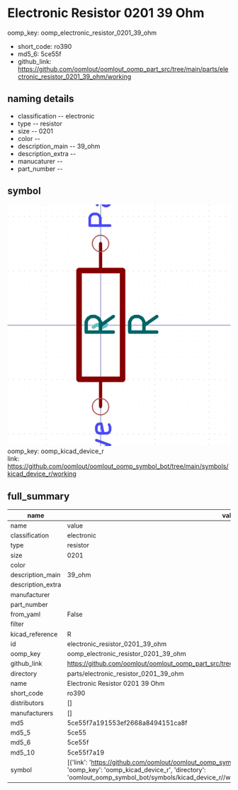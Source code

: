 # Electronic Resistor 0201 39 Ohm
oomp_key: oomp_electronic_resistor_0201_39_ohm 

  
* short_code: ro390
* md5_6: 5ce55f  
* github_link: https://github.com/oomlout/oomlout_oomp_part_src/tree/main/parts/electronic_resistor_0201_39_ohm/working  
## naming details
* classification -- electronic
* type -- resistor
* size -- 0201
* color -- 
* description_main -- 39_ohm
* description_extra -- 
* manucaturer -- 
* part_number -- 



## symbol

![](symbol/0/working/working_600.png)  
oomp_key: oomp_kicad_device_r  
link: https://github.com/oomlout/oomlout_oomp_symbol_bot/tree/main/symbols/kicad_device_r/working  


## full_summary
| name | value | 
| --- | --- | 
| name | value | 
| classification | electronic | 
| type | resistor | 
| size | 0201 | 
| color |  | 
| description_main | 39_ohm | 
| description_extra |  | 
| manufacturer |  | 
| part_number |  | 
| from_yaml | False | 
| filter |  | 
| kicad_reference | R | 
| id | electronic_resistor_0201_39_ohm | 
| oomp_key | oomp_electronic_resistor_0201_39_ohm | 
| github_link | https://github.com/oomlout/oomlout_oomp_part_src/tree/main/parts/electronic_resistor_0201_39_ohm/working | 
| directory | parts/electronic_resistor_0201_39_ohm | 
| name | Electronic Resistor 0201 39 Ohm | 
| short_code | ro390 | 
| distributors | [] | 
| manufacturers | [] | 
| md5 | 5ce55f7a191553ef2668a8494151ca8f | 
| md5_5 | 5ce55 | 
| md5_6 | 5ce55f | 
| md5_10 | 5ce55f7a19 | 
| symbol | [{'link': 'https://github.com/oomlout/oomlout_oomp_symbol_bot/tree/main/symbols/kicad_device_r', 'oomp_key': 'oomp_kicad_device_r', 'directory': 'oomlout_oomp_symbol_bot/symbols/kicad_device_r//working/working.kicad_sym'}] | 

